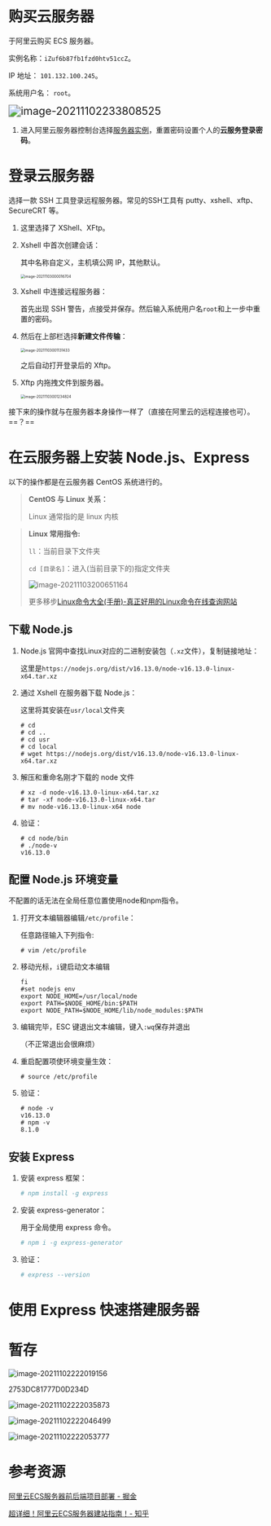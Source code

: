 # 购买云服务器

于阿里云购买 ECS 服务器。

实例名称：`iZuf6b87fb1fzd0htv51ccZ`。

IP 地址： `101.132.100.245`。

系统用户名： `root`。

<img src="https://gitee.com/ethereal-bang/images/raw/master/20211102233808.png" alt="image-20211102233808525" style="zoom:150%;" />



1. 进入阿里云服务器控制台选择[服务器实例](https://ecs.console.aliyun.com/?spm=5176.8789780.J_5834642020.2.6f8545b5B407Vw&accounttraceid=2c30dda864ae4b909e4b38dae8d8a5b8fqxw#/server/region/cn-shanghai)，重置密码设置个人的**云服务登录密码**。



# 登录云服务器

选择一款 SSH 工具登录远程服务器。常见的SSH工具有 putty、xshell、xftp、SecureCRT 等。 

1. 这里选择了 XShell、XFtp。

2. Xshell 中首次创建会话：

    其中名称自定义，主机填公网 IP，其他默认。

    <img src="https://gitee.com/ethereal-bang/images/raw/master/20211103000016.png" alt="image-20211103000016704" style="zoom:50%;" />

3. Xshell 中连接远程服务器：

    首先出现 SSH 警告，点接受并保存。然后输入系统用户名`root`和上一步中重置的密码。

4. 然后在上部栏选择**新建文件传输**：

    <img src="https://gitee.com/ethereal-bang/images/raw/master/20211103001131.png" alt="image-20211103001131433" style="zoom:50%;" />

    之后自动打开登录后的 Xftp。

5. Xftp 内拖拽文件到服务器。

    <img src="https://gitee.com/ethereal-bang/images/raw/master/20211103001234.png" alt="image-20211103001234824" style="zoom:50%;" />

接下来的操作就与在服务器本身操作一样了（直接在阿里云的远程连接也可）。==？==



# 在云服务器上安装 Node.js、Express

以下的操作都是在云服务器 CentOS 系统进行的。

> **CentOS 与 Linux 关系：**
>
> Linux 通常指的是 linux 内核

> **Linux 常用指令:**
>
> `ll`：当前目录下文件夹
>
> `cd [目录名]`：进入(当前目录下的)指定文件夹
>
> ![image-20211103200651164](https://gitee.com/ethereal-bang/images/raw/master/20211103200658.png)
>
> 更多移步[Linux命令大全(手册)-真正好用的Linux命令在线查询网站](https://www.linuxcool.com/)



## 下载 Node.js

1. Node.js 官网中查找Linux对应的二进制安装包（`.xz`文件），复制链接地址：

    这里是`https://nodejs.org/dist/v16.13.0/node-v16.13.0-linux-x64.tar.xz`

2. 通过 Xshell 在服务器下载 Node.js：

    这里将其安装在`usr/local`文件夹

    ```shell
    # cd 
    # cd ..
    # cd usr
    # cd local
    # wget https://nodejs.org/dist/v16.13.0/node-v16.13.0-linux-x64.tar.xz
    ```

3. 解压和重命名刚才下载的 node 文件

    ```shell
    # xz -d node-v16.13.0-linux-x64.tar.xz
    # tar -xf node-v16.13.0-linux-x64.tar
    # mv node-v16.13.0-linux-x64 node
    ```

4. 验证：

    ```shell
    # cd node/bin
    # ./node-v
    v16.13.0
    ```



## 配置 Node.js 环境变量

不配置的话无法在全局任意位置使用node和npm指令。

1. 打开文本编辑器编辑`/etc/profile`：

    任意路径输入下列指令:

    ```shell
    # vim /etc/profile
    ```

2. 移动光标，`i`键启动文本编辑

    ```shell
    fi
    #set nodejs env 
    export NODE_HOME=/usr/local/node
    export PATH=$NODE_HOME/bin:$PATH
    export NODE_PATH=$NODE_HOME/lib/node_modules:$PATH
    ```

3. 编辑完毕，ESC 键退出文本编辑，键入`:wq`保存并退出

    （不正常退出会很麻烦）

4. 重启配置项使环境变量生效：

    ```shell
    # source /etc/profile
    ```

5. 验证：

    ```shell
    # node -v
    v16.13.0
    # npm -v
    8.1.0
    ```

    

## 安装 Express

1. 安装 express 框架：

    ```bash
    # npm install -g express
    ```

2. 安装 express-generator：

    用于全局使用 express 命令。

    ```bash
    # npm i -g express-generator
    ```

3. 验证：

    ```bash
    # express --version
    ```



# 使用 Express 快速搭建服务器





# 暂存

![image-20211102222019156](https://gitee.com/ethereal-bang/images/raw/master/20211102222019.png)

2753DC81777D0D234D

![image-20211102222035873](https://gitee.com/ethereal-bang/images/raw/master/20211102222035.png)

![image-20211102222046499](https://gitee.com/ethereal-bang/images/raw/master/20211102222046.png)

![image-20211102222053777](https://gitee.com/ethereal-bang/images/raw/master/20211102222053.png)

# 参考资源

[阿里云ECS服务器前后端项目部署 - 掘金](https://juejin.cn/post/6908323868360835085)

[超详细！阿里云ECS服务器建站指南！- 知乎](https://zhuanlan.zhihu.com/p/48246138)

